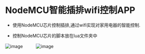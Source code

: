 # NodeMCU智能插排wifi控制APP 

- 使用NodeMCU芯片控制插排,通过wifi实现对家用电器的智能控制.

- 控制NodeMCU芯片的脚本放在lua文件夹中

 

![image](https://github.com/fg607/IoT/blob/master/screen_shot1.png)　　　![image](https://github.com/fg607/IoT/blob/master/screen_shot2.png)
